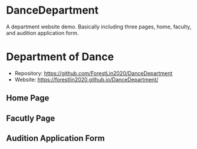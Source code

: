 # DanceDepartment
A department website demo. Basically including three pages, home, faculty, and audition application form.


# Department of Dance

* Repository: https://github.com/ForestLin2020/DanceDepartment
* Website: https://forestlin2020.github.io/DanceDepartment/


## Home Page


## Facutly Page



## Audition Application Form
